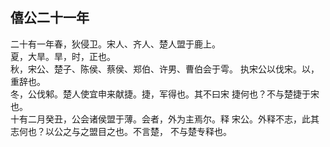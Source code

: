 ## 僖公二十一年

二十有一年春，狄侵卫。宋人、齐人、楚人盟于鹿上。  
夏，大旱。旱，时，正也。  
秋，宋公、楚子、陈侯、蔡侯、郑伯、许男、曹伯会于雩。
执宋公以伐宋。以，重辞也。  
冬，公伐邾。楚人使宜申来献捷。捷，军得也。其不曰宋
捷何也？不与楚捷于宋也。  
十有二月癸丑，公会诸侯盟于薄。会者，外为主焉尔。释
宋公。外释不志，此其志何也？以公之与之盟目之也。不言楚，
不与楚专释也。  

